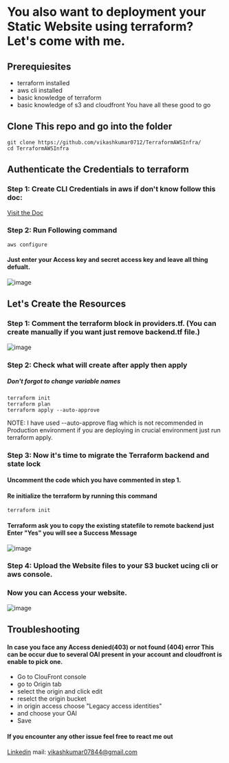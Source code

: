 # You also want to deployment your Static Website using terraform? Let's come with me.

## Prerequiesites 

- terraform installed
- aws cli installed
- basic knowledge of terraform
- basic knowledge of s3 and cloudfront
  You have all these good to go

## Clone This repo and go into the folder

```
git clone https://github.com/vikashkumar0712/TerraformAWSInfra/
cd TerraformAWSInfra
```

## Authenticate the Credentials to terraform 

### Step 1: Create CLI Credentials in aws if don't know follow this doc:

[Visit the Doc](https://docs.aws.amazon.com/singlesignon/latest/userguide/howtogetcredentials.html)

### Step 2: Run Following command

```
aws configure
```

#### Just enter your Access key and secret access key and leave all thing defualt.

![image](https://github.com/vikashkumar0712/TerraformAWSInfra/assets/89198300/a191db1a-004c-41ce-aee8-efba666bb646)

## Let's Create the Resources

### Step 1: Comment the terraform block in providers.tf. (You can create manually if you want just remove backend.tf file.)

![image](https://github.com/vikashkumar0712/TerraformAWSInfra/assets/89198300/ce2edae2-6e7d-4a10-a18e-9378a3ff59a1)

### Step 2: Check what will create after apply then apply

##### Don't forgot to change variable names

```
terraform init
terraform plan
terraform apply --auto-approve
```

NOTE: I have used --auto-approve flag which is not recommended in Production environment if you are deploying in crucial environment just run terraform apply.

### Step 3: Now it's time to migrate the Terraform backend and state lock 

#### Uncomment the code which you have commented in step 1.

#### Re initialize the terraform by running this command

```
terraform init
```

#### Terraform ask you to copy the existing statefile to remote backend just Enter "Yes" you will see a Success Message

![image](https://github.com/vikashkumar0712/TerraformAWSInfra/assets/89198300/dd208dc9-a0a6-4e9c-815c-c27194190d71)

### Step 4: Upload the Website files to your S3 bucket ucing cli or aws console.

### Now you can Access your website.

![image](https://github.com/vikashkumar0712/TerraformAWSInfra/assets/89198300/27130d51-c59d-4f08-bdf8-3ce284608a79)

## Troubleshooting

#### In case you face any Access denied(403) or not found (404) error This can be occur due to several OAI present in your account and cloudfront is enable to pick one.

- Go to ClouFront console
- go to Origin tab
- select the origin and click edit
- reselct the origin bucket
- in origin access choose "Legacy access identities"
- and choose your OAI
- Save

#### If you encounter any other issue feel free to react me out 

[Linkedin](https://www.linkedin.com/in/mrvikash07)
mail: vikashkumar07844@gmail.com







